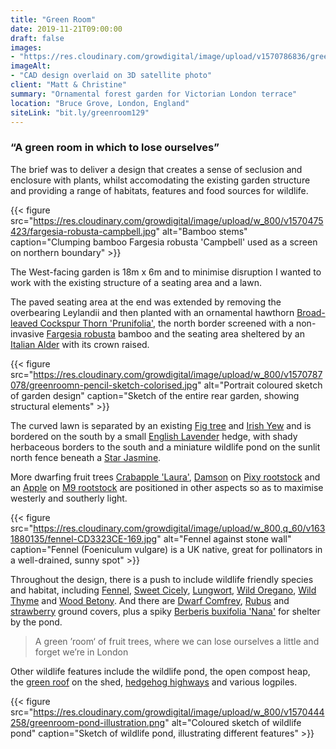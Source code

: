 ```yaml
---
title: "Green Room"
date: 2019-11-21T09:00:00
draft: false
images: 
- "https://res.cloudinary.com/growdigital/image/upload/v1570786836/greenroom-0.16-display.jpg"
imageAlt: 
- "CAD design overlaid on 3D satellite photo"
client: "Matt & Christine"
summary: "Ornamental forest garden for Victorian London terrace"
location: "Bruce Grove, London, England"
siteLink: "bit.ly/greenroom129"
---
```


### “A green room in which to lose ourselves”
          
The brief was to deliver a design that creates a sense of seclusion and enclosure with plants, whilst accomodating the existing garden structure and providing a range of habitats, features and food sources for wildlife.

{{< figure src="https://res.cloudinary.com/growdigital/image/upload/w_800/v1570475423/fargesia-robusta-campbell.jpg" alt="Bamboo stems" caption="Clumping bamboo Fargesia robusta 'Campbell' used as a screen on northern boundary" >}}

The West-facing garden is 18m x 6m and to minimise disruption I wanted to work with the existing structure of a seating area and a lawn. 

The paved seating area at the end was extended by removing the overbearing Leylandii and then planted with an ornamental hawthorn [Broad-leaved Cockspur Thorn 'Prunifolia'](https://www.rhs.org.uk/Plants/89242/Crataegus-persimilis-Prunifolia/Details), the north border screened with a non-invasive [Fargesia robusta](https://en.wikipedia.org/wiki/Fargesia_robusta) bamboo and the seating area sheltered by an [Italian Alder](https://pfaf.org/user/Plant.aspx?LatinName=Alnus+cordata) with its crown raised. 

{{< figure src="https://res.cloudinary.com/growdigital/image/upload/w_800/v1570787078/greenroomn-pencil-sketch-colorised.jpg" alt="Portrait coloured sketch of garden design" caption="Sketch of the entire rear garden, showing structural elements" >}}

The curved lawn is separated by an existing [Fig tree](https://pfaf.org/user/plant.aspx?latinname=Ficus+carica) and [Irish Yew](https://www.rhs.org.uk/plants/95998/taxus-baccata-fastigiata-(f)/details) and is bordered on the south by a small [English Lavender](https://pfaf.org/User/Plant.aspx?LatinName=Lavandula+angustifolia) hedge, with shady herbaceous borders to the south and a miniature wildlife pond on the sunlit north fence beneath a [Star Jasmine](https://pfaf.org/user/Plant.aspx?LatinName=Trachelospermum+jasminoides).

More dwarfing fruit trees [Crabapple 'Laura'](https://www.rhs.org.uk/Plants/124642/Malus-Laura/Details), [Damson](https://pfaf.org/user/Plant.aspx?LatinName=Prunus+insititia) on [Pixy rootstock](https://walcotnursery.co.uk/rootstocks/) and an [Apple](https://www.orangepippin.com/varieties/apples) on [M9 rootstock](https://walcotnursery.co.uk/rootstocks/) are positioned in other aspects so as to maximise westerly and southerly light.

{{< figure src="https://res.cloudinary.com/growdigital/image/upload/w_800,q_60/v1631880135/fennel-CD3323CE-169.jpg" alt="Fennel against stone wall" caption="Fennel (Foeniculum vulgare) is a UK native, great for pollinators in a well-drained, sunny spot" >}}

Throughout the design, there is a push to include wildlife friendly species and habitat, including [Fennel](https://pfaf.org/user/plant.aspx?LatinName=Foeniculum+vulgare), [Sweet Cicely](https://pfaf.org/user/plant.aspx?LatinName=Myrrhis+odorata), [Lungwort](https://pfaf.org/user/plant.aspx?latinname=Pulmonaria+officinalis), [Wild Oregano](https://pfaf.org/user/plant.aspx?latinname=Origanum+vulgare), [Wild Thyme](https://www.rhs.org.uk/Plants/105763/Thymus-polytrichus-A-Kern-ex-Borbas-subsp-britannicus-(Ronniger)-Kerguelen/Details) and [Wood Betony](https://pfaf.org/user/Plant.aspx?LatinName=Stachys+officinalis). And there are [Dwarf Comfrey](https://www.rhs.org.uk/Plants/75444/Symphytum-ibericum/Details), [Rubus](https://pfaf.org/User/plant.aspx?LatinName=Rubus+nepalensis) and [strawberry](https://pfaf.org/user/Plant.aspx?LatinName=Fragaria+chiloensis) ground covers, plus a spiky [Berberis buxifolia 'Nana'](https://www.thompson-morgan.com/p/berberis-buxifolia-nana/t58097TM) for shelter by the pond.

>A green ’room‘ of fruit trees, where we can lose ourselves a little and forget we’re in London
          
Other wildlife features include the wildlife pond, the open compost heap, the [green roof](https://www.grassroofcompany.co.uk/our-juice) on the shed, [hedgehog highways](https://www.hedgehogstreet.org/help-hedgehogs/link-your-garden/) and various logpiles.

{{< figure src="https://res.cloudinary.com/growdigital/image/upload/w_800/v1570444258/greenroom-pond-illustration.png" alt="Coloured sketch of wildlife pond" caption="Sketch of wildlife pond, illustrating different features" >}}

